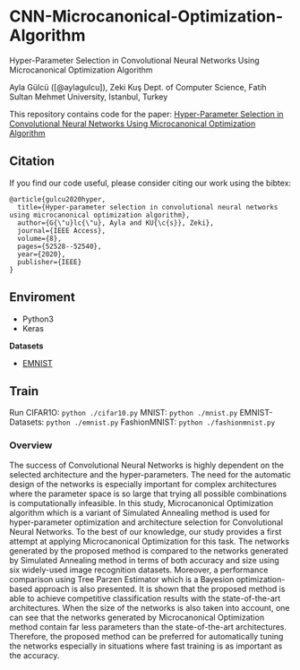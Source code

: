 # CNN-Microcanonical-Optimization-Algorithm
Hyper-Parameter Selection in Convolutional Neural Networks Using Microcanonical Optimization Algorithm

Ayla Gülcü ([@aylagulcu]), Zeki Kuş
Dept. of Computer Science, Fatih Sultan Mehmet University, Istanbul, Turkey

This repository contains code for the paper: [Hyper-Parameter Selection in Convolutional Neural Networks Using Microcanonical Optimization Algorithm](https://ieeexplore.ieee.org/abstract/document/9037322)

## Citation
If you find our code useful, please consider citing our work using the bibtex:
```
@article{gulcu2020hyper,
  title={Hyper-parameter selection in convolutional neural networks using microcanonical optimization algorithm},
  author={G{\"u}lc{\"u}, Ayla and KU{\c{s}}, Zeki},
  journal={IEEE Access},
  volume={8},
  pages={52528--52540},
  year={2020},
  publisher={IEEE}
}
```

## Enviroment
 - Python3
 - Keras
 
 
**Datasets**
- [EMNIST](https://drive.google.com/drive/folders/1AMmm_c48epiNfAu66N7VHz4e2Bm2-_DK?usp=sharing)
 
## Train
Run
CIFAR1O: ```python ./cifar10.py```
MNIST: ```python ./mnist.py```
EMNIST-Datasets: ```python ./emnist.py```
FashionMNIST: ```python ./fashionmnist.py```

### Overview
The success of Convolutional Neural Networks is highly dependent on the selected architecture and the hyper-parameters. The need for the automatic design of the networks is especially important for complex architectures where the parameter space is so large that trying all possible combinations is computationally infeasible. In this study, Microcanonical Optimization algorithm which is a variant of Simulated Annealing method is used for hyper-parameter optimization and architecture selection for Convolutional Neural Networks. To the best of our knowledge, our study provides a first attempt at applying Microcanonical Optimization for this task. The networks generated by the proposed method is compared to the networks generated by Simulated Annealing method in terms of both accuracy and size using six widely-used image recognition datasets. Moreover, a performance comparison using Tree Parzen Estimator which is a Bayesion optimization-based approach is also presented. It is shown that the proposed method is able to achieve competitive classification results with the state-of-the-art architectures. When the size of the networks is also taken into account, one can see that the networks generated by Microcanonical Optimization method contain far less parameters than the state-of-the-art architectures. Therefore, the proposed method can be preferred for automatically tuning the networks especially in situations where fast training is as important as the accuracy.
